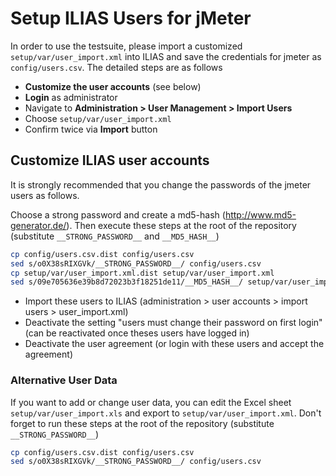 # Setup ILIAS Users for jMeter

In order to use the testsuite, please import a customized `setup/var/user_import.xml` into ILIAS and save the credentials for jmeter as `config/users.csv`. The detailed steps are as follows

* **Customize the user accounts** (see below)
* **Login** as administrator
* Navigate to **Administration > User Management > Import Users**
* Choose `setup/var/user_import.xml`
* Confirm twice via **Import** button

## Customize ILIAS user accounts

It is strongly recommended that you change the passwords of the jmeter users  as follows.

Choose a strong password and create a md5-hash (http://www.md5-generator.de/). Then execute these steps at the root of the repository (substitute `__STRONG_PASSWORD__` and `__MD5_HASH__`)

```bash
cp config/users.csv.dist config/users.csv
sed s/o0X38sRIXGVk/__STRONG_PASSWORD__/ config/users.csv
cp setup/var/user_import.xml.dist setup/var/user_import.xml
sed s/09e705636e39b8d72023b3f18251de11/__MD5_HASH__/ setup/var/user_import.xml
```

* Import these users to ILIAS (administration > user accounts > import users > user_import.xml)
* Deactivate the setting "users must change their password on first login" (can be reactivated once theses users have logged in)
* Deactivate the user agreement (or login with these users and accept the agreement)

### Alternative User Data

If you want to add or change user data, you can edit the Excel sheet `setup/var/user_import.xls` and export to `setup/var/user_import.xml`. Don't forget to run these steps at the root of the repository (substitute `__STRONG_PASSWORD__`)
```bash
cp config/users.csv.dist config/users.csv
sed s/o0X38sRIXGVk/__STRONG_PASSWORD__/ config/users.csv
```
